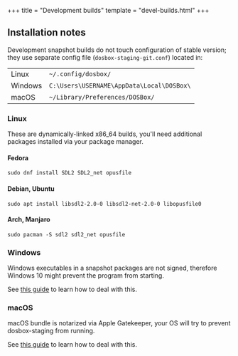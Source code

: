 +++
title = "Development builds"
template = "devel-builds.html"
+++

## Installation notes

Development snapshot builds do not touch configuration of stable
version; they use separate config file (`dosbox-staging-git.conf`)
located in:

<table>
  <tr>
    <td>Linux</td>
    <td><code>~/.config/dosbox/</code></td>
  </tr>
  <tr>
    <td>Windows</td>
    <td><code>C:\Users\USERNAME\AppData\Local\DOSBox\</code></td>
  </tr>
  <tr>
    <td>macOS</td>
    <td><code>~/Library/Preferences/DOSBox/</code></td>
  </tr>
</table>


### Linux

These are dynamically-linked x86\_64 builds, you'll need additional packages installed via your package manager.

#### Fedora

    sudo dnf install SDL2 SDL2_net opusfile

#### Debian, Ubuntu

    sudo apt install libsdl2-2.0-0 libsdl2-net-2.0-0 libopusfile0

#### Arch, Manjaro

    sudo pacman -S sdl2 sdl2_net opusfile


### Windows

Windows executables in a snapshot packages are not signed, therefore Windows 10
might prevent the program from starting.

See [this guide](/downloads/windows/#ms-ss) to learn how to deal with this.


### macOS

macOS bundle is notarized via Apple Gatekeeper, your OS will try to prevent
dosbox-staging from running.

See [this guide](/downloads/macos/#apple-gatekeeper) to learn how to deal with
this.

